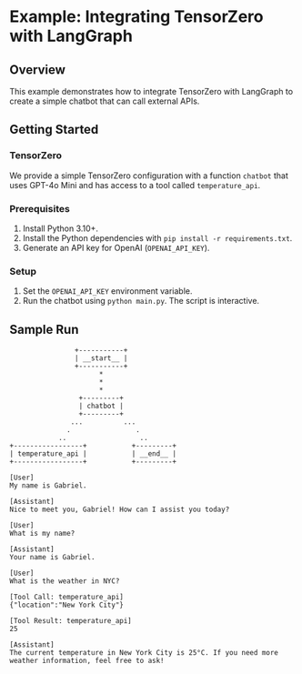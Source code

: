 # Example: Integrating TensorZero with LangGraph

## Overview

This example demonstrates how to integrate TensorZero with LangGraph to create a simple chatbot that can call external APIs.

## Getting Started

### TensorZero

We provide a simple TensorZero configuration with a function `chatbot` that uses GPT-4o Mini and has access to a tool called `temperature_api`.

### Prerequisites

1. Install Python 3.10+.
2. Install the Python dependencies with `pip install -r requirements.txt`.
3. Generate an API key for OpenAI (`OPENAI_API_KEY`).

### Setup

1. Set the `OPENAI_API_KEY` environment variable.
2. Run the chatbot using `python main.py`. The script is interactive.

## Sample Run

```
                +-----------+
                | __start__ |
                +-----------+
                      *
                      *
                      *
                 +---------+
                 | chatbot |
                 +---------+
               ...          ...
              .                .
            ..                  ..
+-----------------+           +---------+
| temperature_api |           | __end__ |
+-----------------+           +---------+

[User]
My name is Gabriel.

[Assistant]
Nice to meet you, Gabriel! How can I assist you today?

[User]
What is my name?

[Assistant]
Your name is Gabriel.

[User]
What is the weather in NYC?

[Tool Call: temperature_api]
{"location":"New York City"}

[Tool Result: temperature_api]
25

[Assistant]
The current temperature in New York City is 25°C. If you need more weather information, feel free to ask!
```
